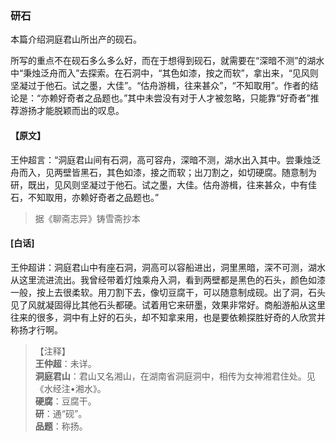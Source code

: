 <script type="text/javascript">
    var head = document.getElementsByTagName('head')[0];
    cssURL = '/public/liao.css';
    linkTag = document.createElement('link');
    linkTag.href = cssURL;
    linkTag.setAttribute('type','text/css');
    linkTag.setAttribute('rel','stylesheet');
    head.appendChild(linkTag);
</script>
### 研石

本篇介绍洞庭君山所出产的砚石。

所写的重点不在砚石多么多么好，而在于想得到砚石，就需要在“深暗不测”的湖水中“秉烛泛舟而入”去探索。在石洞中，“其色如漆，按之而软”，拿出来，“见风则坚凝过于他石。试之墨，大佳”。“估舟游楫，往来甚众”，“不知取用”。作者的结论是：“亦赖好奇者之品题也。”其中未尝没有对于人才被忽略，只能靠“好奇者”推荐游扬才能脱颖而出的叹息。

#### 【原文】
<section>
王仲超言：“洞庭君山间有石洞，高可容舟，深暗不测，湖水出入其中。尝秉烛泛舟而入，见两壁皆黑石，其色如漆，接之而软；出刀割之，如切硬腐。随意制为研，既出，见风则坚凝过于他石。试之墨，大佳。估舟游楫，往来甚众，中有佳石，不知取用，亦赖好奇者之品题也。”

</section>

> 据《聊斋志异》铸雪斋抄本

#### [白话]
<aside>

王仲超讲：洞庭君山中有座石洞，洞高可以容船进出，洞里黑暗，深不可测，湖水从这里流进流出。我曾经带着灯烛乘舟入洞，看到两壁都是黑色的石头，颜色如漆一般，按上去很柔软。用刀割下去，像切豆腐干，可以随意制成砚。出了洞，石头见了风就凝固得比其他石头都硬。试着用它来研墨，效果非常好。商船游船从这里往来的很多，洞中有上好的石头，却不知拿来用，也是要依赖探胜好奇的人欣赏并称扬才行啊。

</aside>

> 【注释】  
<b>王仲超</b>：未详。  
<b>洞庭君山</b>：君山又名湘山，在湖南省洞庭洞中，相传为女神湘君住处。见《水经注•湘水》。  
<b>硬腐</b>：豆腐干。  
<b>研</b>：通“砚”。  
<b>品题</b>：称扬。  
